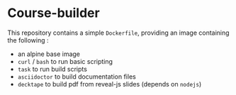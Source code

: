 # Course-builder

This repository contains a simple `Dockerfile`, providing an image containing the following :

* an alpine base image
* `curl` / `bash` to run basic scripting
* `task` to run build scripts
* `asciidoctor` to build documentation files
* `decktape` to build pdf from reveal-js slides (depends on `nodejs`)
